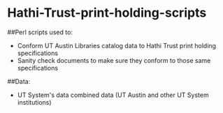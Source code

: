 # Hathi-Trust-print-holding-scripts

##Perl scripts used to:
* Conform UT Austin Libraries catalog data to Hathi Trust print holding specifications
* Sanity check documents to make sure they conform to those same specifications

##Data:
* UT System's data combined data (UT Austin and other UT System institutions)
